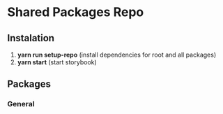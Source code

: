 
# Shared Packages Repo

## Instalation

1. **yarn run setup-repo** (install dependencies for root and all packages)
2. **yarn start** (start storybook)


## Packages

### General